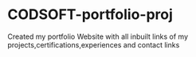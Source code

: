 # CODSOFT-portfolio-proj
Created my portfolio Website with all inbuilt links of my projects,certifications,experiences and contact links
